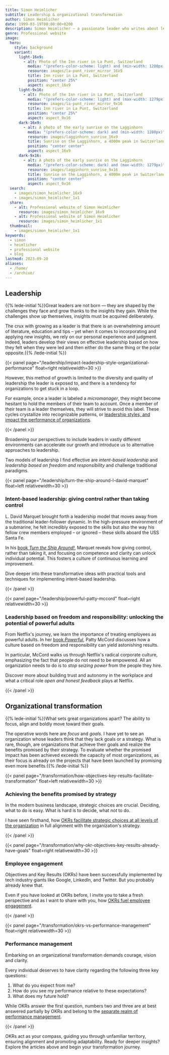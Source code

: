 ```yaml
---
title: Simon Heimlicher
subtitle: Leadership & organizational transformation
author: Simon Heimlicher
date: 1999-03-19T00:00:00+0200
description: Simon Heimlicher – a passionate leader who writes about leadership, organizational transformation and technology
genre: Professional website
image:
  hero:
    style: background
    variant:
      light-16x9:
        - alt: Photo of the Inn river in La Punt, Switzerland
          media: "(prefers-color-scheme: light) and (min-width: 1280px)"
          resource: images/la-punt_river_mirror_16x9
          title: Inn river in La Punt, Switzerland
          position: "center 25%"
          aspect: aspect_16x9
      light-9x16:
        - alt: Photo of the Inn river in La Punt, Switzerland
          media: "(prefers-color-scheme: light) and (max-width: 1279px)"
          resource: images/la-punt_river_mirror_9x16
          title: Inn river in La Punt, Switzerland
          position: "center 25%"
          aspect: aspect_9x16
      dark-16x9:
        - alt: A photo of the early sunrise on the Lagginhorn
          media: "(prefers-color-scheme: dark) and (min-width: 1280px)"
          resource: images/lagginhorn_sunrise_16x9
          title: Sunrise on the Lagginhorn, a 4000m peak in Switzerland
          position: "center center"
          aspect: aspect_16x9
      dark-9x16:
        - alt: A photo of the early sunrise on the Lagginhorn
          media: "(prefers-color-scheme: dark) and (max-width: 1279px)"
          resource: images/lagginhorn_sunrise_9x16
          title: Sunrise on the Lagginhorn, a 4000m peak in Switzerland
          position: "center center"
          aspect: aspect_9x16
  search:
    - images/simon_heimlicher_16x9
    - images/simon_heimlicher_1x1
  share:
    - alt: Professional website of Simon Heimlicher
      resource: images/simon_heimlicher_16x9
    - alt: Professional website of Simon Heimlicher
      resource: images/simon_heimlicher_1x1
  thumbnail:
    - images/simon_heimlicher_1x1
keywords:
  - simon
  - heimlicher
  - professional website
  - blog
lastmod: 2023-09-20
aliases:
  - /home/
  - /archive/
---
```


## Leadership

{{% lede-initial %}}Great leaders are not born — they are shaped by the challenges they face and grow thanks to the insights they gain. While the challenges show up themselves, insights must be acquired deliberately.

The crux with growing as a leader is that there is an overwhelming amount of literature, education and tips – yet when it comes to incorporating and applying new insights, we rely on our personal experience and judgment. Indeed, leaders develop their views on effective leadership based on how they felt when they were led and then either do the same thing or the polar opposite.{{% /lede-initial %}}

{{< panel page="/leadership/impact-leadership-style-organizational-performance" float=right relativewidth=30 >}}

However, this method of growth is limited to the diversity and quality of leadership the leader is exposed to, and there is a tendency for organizations to get stuck in a loop. 

For example, once a leader is labeled a *micromanager*, they might become hesitant to hold the members of their team to account. Once a member of their team is a leader themselves, they will strive to avoid this label. These cycles crystallize into recognizable patterns, or [leadership styles, and impact the performance of organizations](leadership/impact-leadership-style-organizational-performance).

{{< /panel >}}

Broadening our perspectives to include leaders in vastly different environments can accelerate our growth and introduce us to alternative approaches to leadership.

Two models of leadership I find effective are *intent-based leadership* and *leadership based on freedom and responsibility* and challenge traditional paradigms.

{{< panel page="/leadership/turn-the-ship-around-l-david-marquet" float=left relativewidth=30 >}}

### Intent-based leadership: giving control rather than taking control

L. David Marquet brought forth a leadership model that moves away from the traditional leader-follower dynamic. In the high-pressure environment of a submarine, he felt incredibly exposed to the skills but also the way his fellow crew members employed – or ignored – these skills aboard the USS Santa Fe.

In his [book *Turn the Ship Around!*](leadership/turn-the-ship-around-l-david-marquet), Marquet reveals how giving control, rather than taking it, and focusing on competence and clarity can unlock individual potential. This fosters a culture of continuous learning and improvement.

Dive deeper into these transformative ideas with practical tools and techniques for implementing intent-based leadership.

{{< /panel >}}

{{< panel page="/leadership/powerful-patty-mccord" float=right relativewidth=30 >}}

### Leadership based on freedom and responsibility: unlocking the potential of powerful adults

From Netflix's journey, we learn the importance of treating employees as powerful adults. In her [book *Powerful*](leadership/powerful-patty-mccord), Patty McCord discusses how a culture based on freedom and responsibility can yield astonishing results.

In particular, McCord walks us through Netflix's radical corporate culture, emphasizing the fact that people do not need to be empowered. All an organization needs to do is to *stop seizing power* from the people they hire.

Discover more about building trust and autonomy in the workplace and what a critical role *open and honest feedback* plays at Netflix.

{{< /panel >}}

## Organizational transformation

{{% lede-initial %}}What sets great organizations apart? The ability to focus, align and boldly move toward their goals.

The operative words here are *focus* and *goals*. I have yet to see an organization whose leaders think that they lack goals or a strategy. What is rare, though, are organizations that achieve their goals and realize the benefits promised by their strategy. To evaluate whether the promised impact has been achieved exceeds the capacity of most organizations, as their focus is already on the projects that have been launched by promising even more benefits.{{% /lede-initial %}}

{{< panel page="/transformation/how-objectives-key-results-facilitate-transformation" float=left relativewidth=30 >}}

### Achieving the benefits promised by strategy

In the modern business landscape, strategic choices are crucial. Deciding, what to do is easy. What is hard is to decide, what *not* to do.

I have seen firsthand, how [OKRs facilitate strategic choices at all levels of the organization](transformation/how-objectives-key-results-facilitate-transformation) in full alignment with the organization's strategy.

{{< /panel >}}

{{< panel page="/transformation/why-okr-objectives-key-results-already-have-goals" float=right relativewidth=30 >}}

### Employee engagement

Objectives and Key Results (OKRs) have been successfully implemented by tech industry giants like Google, LinkedIn, and Twitter. But you probably already knew that. 

Even if you have looked at OKRs before, I invite you to take a fresh perspective and as I want to share with you, how [OKRs fuel employee engagement](transformation/why-okr-objectives-key-results-already-have-goals).

{{< /panel >}}

{{< panel page="/transformation/okrs-vs-performance-management" float=right relativewidth=30 >}}

### Performance management

Embarking on an organizational transformation demands courage, vision and clarity.

Every individual deserves to have clarity regarding the following three key questions:

1. What do you expect from me?
2. How do you see my performance relative to these  expectations?
3. What does my future hold?

While OKRs answer the first question, numbers two and three are at best answered partially by OKRs and belong to the [separate realm of performance management](transformation/okrs-vs-performance-management).

{{< /panel >}}

OKRs act as your compass, guiding you through unfamiliar territory, ensuring alignment and promoting adaptability. Ready for deeper insights? Explore the articles above and begin your transformation journey.
